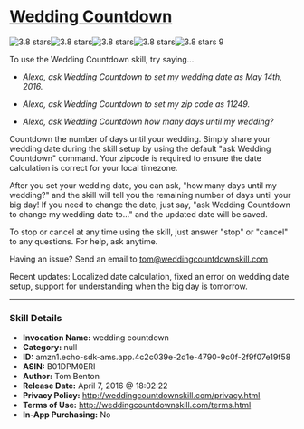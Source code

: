 # [Wedding Countdown](http://alexa.amazon.com/#skills/amzn1.echo-sdk-ams.app.4c2c039e-2d1e-4790-9c0f-2f9f07e19f58)
![3.8 stars](../../images/ic_star_black_18dp_1x.png)![3.8 stars](../../images/ic_star_black_18dp_1x.png)![3.8 stars](../../images/ic_star_black_18dp_1x.png)![3.8 stars](../../images/ic_star_half_black_18dp_1x.png)![3.8 stars](../../images/ic_star_border_black_18dp_1x.png) 9

To use the Wedding Countdown skill, try saying...

* *Alexa, ask Wedding Countdown to set my wedding date as May 14th, 2016.*

* *Alexa, ask Wedding Countdown to set my zip code as 11249.*

* *Alexa, ask Wedding Countdown how many days until my wedding?*

Countdown the number of days until your wedding. Simply share your wedding date during the skill setup by using the default "ask Wedding Countdown" command. Your zipcode is required to ensure the date calculation is correct for your local timezone.

After you set your wedding date, you can ask, "how many days until my wedding?" and the skill will tell you the remaining number of days until your big day! If you need to change the date, just say, "ask Wedding Countdown to change my wedding date to..." and the updated date will be saved. 

To stop or cancel at any time using the skill, just answer "stop" or "cancel" to any questions. For help, ask anytime.

Having an issue? Send an email to tom@weddingcountdownskill.com

Recent updates: Localized date calculation, fixed an error on wedding date setup, support for understanding when the big day is tomorrow.

***

### Skill Details

* **Invocation Name:** wedding countdown
* **Category:** null
* **ID:** amzn1.echo-sdk-ams.app.4c2c039e-2d1e-4790-9c0f-2f9f07e19f58
* **ASIN:** B01DPM0ERI
* **Author:** Tom Benton
* **Release Date:** April 7, 2016 @ 18:02:22
* **Privacy Policy:** http://weddingcountdownskill.com/privacy.html
* **Terms of Use:** http://weddingcountdownskill.com/terms.html
* **In-App Purchasing:** No
